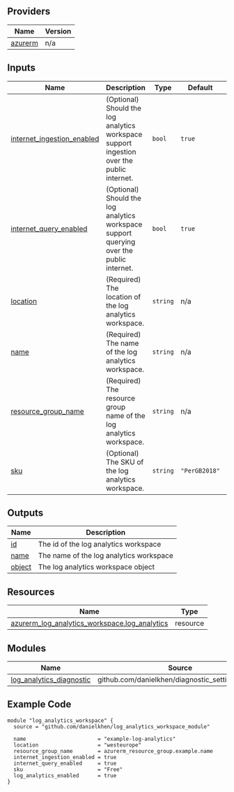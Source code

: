 <!-- BEGIN_TF_DOCS -->

## Providers

| Name | Version |
|------|---------|
| <a name="provider_azurerm"></a> [azurerm](#provider\_azurerm) | n/a |

## Inputs

| Name | Description | Type | Default | Required |
|------|-------------|------|---------|:--------:|
| <a name="input_internet_ingestion_enabled"></a> [internet\_ingestion\_enabled](#input\_internet\_ingestion\_enabled) | (Optional) Should the log analytics workspace support ingestion over the public internet. | `bool` | `true` | no |
| <a name="input_internet_query_enabled"></a> [internet\_query\_enabled](#input\_internet\_query\_enabled) | (Optional) Should the log analytics workspace support querying over the public internet. | `bool` | `true` | no |
| <a name="input_location"></a> [location](#input\_location) | (Required) The location of the log analytics workspace. | `string` | n/a | yes |
| <a name="input_name"></a> [name](#input\_name) | (Required) The name of the log analytics workspace. | `string` | n/a | yes |
| <a name="input_resource_group_name"></a> [resource\_group\_name](#input\_resource\_group\_name) | (Required) The resource group name of the log analytics workspace. | `string` | n/a | yes |
| <a name="input_sku"></a> [sku](#input\_sku) | (Optional) The SKU of the log analytics workspace. | `string` | `"PerGB2018"` | no |

## Outputs

| Name | Description |
|------|-------------|
| <a name="output_id"></a> [id](#output\_id) | The id of the log analytics workspace |
| <a name="output_name"></a> [name](#output\_name) | The name of the log analytics workspace |
| <a name="output_object"></a> [object](#output\_object) | The log analytics workspace object |

## Resources

| Name | Type |
|------|------|
| [azurerm_log_analytics_workspace.log_analytics](https://registry.terraform.io/providers/hashicorp/azurerm/latest/docs/resources/log_analytics_workspace) | resource |

## Modules

| Name | Source | Version |
|------|--------|---------|
| <a name="module_log_analytics_diagnostic"></a> [log\_analytics\_diagnostic](#module\_log\_analytics\_diagnostic) | github.com/danielkhen/diagnostic_setting_module | n/a |

## Example Code

```hcl
module "log_analytics_workspace" {
  source = "github.com/danielkhen/log_analytics_workspace_module"

  name                       = "example-log-analytics"
  location                   = "westeurope"
  resource_group_name        = azurerm_resource_group.example.name
  internet_ingestion_enabled = true
  internet_query_enabled     = true
  sku                        = "Free"
  log_analytics_enabled      = true
}
```
<!-- END_TF_DOCS -->